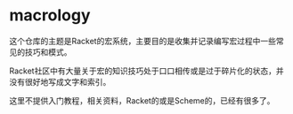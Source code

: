 # macrology

这个仓库的主题是Racket的宏系统，主要目的是收集并记录编写宏过程中一些常见的技巧和模式。

Racket社区中有大量关于宏的知识技巧处于口口相传或是过于碎片化的状态，并没有很好地写成文字和索引。

这里不提供入门教程，相关资料，Racket的或是Scheme的，已经有很多了。

